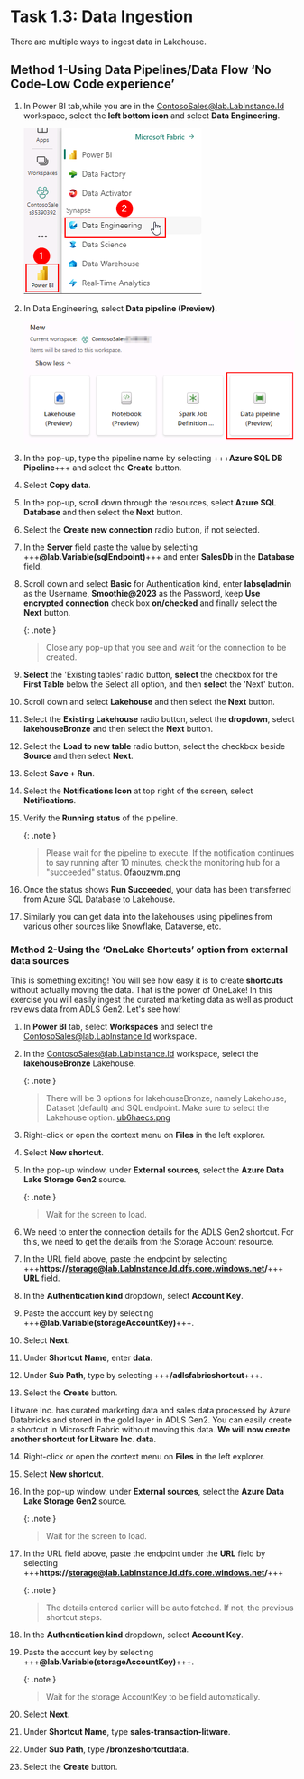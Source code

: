 # Task 1.3: Data Ingestion
There are multiple ways to ingest data in Lakehouse.
## Method 1-Using Data Pipelines/Data Flow ‘No Code-Low Code experience’

1. In Power BI tab,while you are in the ContosoSales@lab.LabInstance.Id workspace, select the **left bottom icon** and select **Data Engineering**.

	![DE.](../media/instructions240153/task-1.3.1.png)


2. In Data Engineering, select **Data pipeline (Preview)**.

	![Pipeline.](../media/instructions240153/task-1.3.2.png)

3. In the pop-up, type the pipeline name by selecting +++**Azure SQL DB Pipeline**+++ and select the **Create** button.

4. Select **Copy data**.

5. In the pop-up, scroll down through the resources, select **Azure SQL Database** and then select the **Next** button.

6. Select the **Create new connection** radio button, if not selected.


7. In the **Server** field paste the value by selecting +++**@lab.Variable(sqlEndpoint)**+++ and enter **SalesDb** in the **Database** field.


8. Scroll down and select **Basic** for Authentication kind, enter **labsqladmin** as the Username, **Smoothie@2023** as the Password, keep **Use encrypted connection** check box **on/checked** and finally select the **Next** button.

	{: .note }
 	> Close any pop-up that you see and wait for the connection to be created.

9. **Select** the 'Existing tables' radio button, **select** the checkbox for the **First Table** below the Select all option, and then **select** the 'Next' button.

10. Scroll down and select **Lakehouse** and then select the **Next** button.

11. Select the **Existing Lakehouse** radio button, select the **dropdown**, select **lakehouseBronze** and then select the **Next** button.

12. Select the **Load to new table** radio button, select the checkbox beside **Source** and then select **Next**.

13. Select **Save + Run**.

14. Select the **Notifications Icon** at top right of the screen, select **Notifications**.

15. Verify the **Running status** of the pipeline.

	{: .note }
 	> Please wait for the pipeline to execute. If the notification continues to say running after 10 minutes, check the monitoring hub for a "succeeded" status.
	> [0faouzwm.png](../media/instructions249094/0faouzwm.png)

16. Once the status shows **Run Succeeded**, your data has been transferred from Azure SQL Database to Lakehouse.

17. Similarly you can get data into the lakehouses using pipelines from various other sources like Snowflake, Dataverse, etc.


### Method 2-Using the ‘OneLake Shortcuts’ option from external data sources

This is something exciting! You will see how easy it is to create **shortcuts** without actually moving the data. That is the power of OneLake! In this exercise you will easily ingest the curated marketing data as well as product reviews data from ADLS Gen2. Let's see how!

1. In **Power BI** tab, select **Workspaces** and select the ContosoSales@lab.LabInstance.Id workspace.


2. In the ContosoSales@lab.LabInstance.Id workspace, select the **lakehouseBronze** Lakehouse.

	{: .note }
 	> There will be 3 options for lakehouseBronze, namely Lakehouse, Dataset (default) and SQL endpoint. Make sure to select the Lakehouse option.
	> [ub6haecs.png](../media/instructions249094/ub6haecs.png)


3. Right-click or open the context menu on **Files** in the left explorer.

4. Select **New shortcut**.

5. In the pop-up window, under **External sources**, select the **Azure Data Lake Storage Gen2** source.

	{: .note }
 	> Wait for the screen to load.

6. We need to enter the connection details for the ADLS Gen2 shortcut. For this, we need to get the details from the Storage Account resource.

7. In the URL field above, paste the endpoint by selecting +++**https://storage@lab.LabInstance.Id.dfs.core.windows.net/**+++ **URL** field.

8. In the **Authentication kind** dropdown, select **Account Key**.

9. Paste the account key by selecting +++**@lab.Variable(storageAccountKey)**+++.

10. Select **Next**.

11. Under **Shortcut Name**, enter **data**.

12. Under **Sub Path**, type by selecting +++**/adlsfabricshortcut**+++.

13. Select the **Create** button.


Litware Inc. has curated marketing data and sales data processed by Azure Databricks and stored in the gold layer in ADLS Gen2. You can easily create a shortcut in Microsoft Fabric without moving this data. **We will now create another shortcut for Litware Inc. data.**

14. Right-click or open the context menu on **Files** in the left explorer.

15. Select **New shortcut**.

16. In the pop-up window, under **External sources**, select the **Azure Data Lake Storage Gen2** source.

	{: .note }
 	> Wait for the screen to load.

17. In the URL field above, paste the endpoint under the **URL** field by selecting +++**https://storage@lab.LabInstance.Id.dfs.core.windows.net/**+++

	{: .note }
 	> The details entered earlier will be auto fetched. If not, the previous shortcut steps.

18. In the **Authentication kind** dropdown, select **Account Key**.

19. Paste the account key by selecting +++**@lab.Variable(storageAccountKey)**+++.

	{: .note }
 	> Wait for the storage AccountKey to be field automatically.

20. Select **Next**.

21. Under **Shortcut Name**, type **sales-transaction-litware**.

22. Under **Sub Path**, type **/bronzeshortcutdata**.

23. Select the **Create** button.
